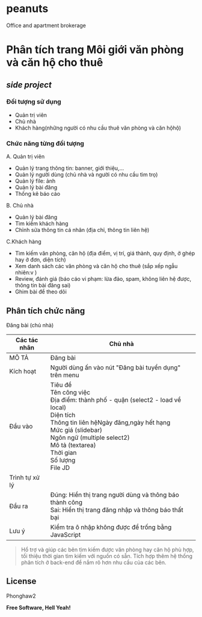 # peanuts
Office and apartment brokerage

# Phân tích trang Môi giới văn phòng và căn hộ cho thuê
## _side project_

### Đối tượng sử dụng
- Quản trị viên
- Chủ nhà
- Khách hàng(những người có nhu cầu thuê văn phòng và căn hộhộ)

### Chức năng từng đối tượng
A. Quản trị viên
- Quản lý trang thông tin: banner, giới thiệu,...
- Quản lý người dùng (chủ nhà và người có nhu cầu tìm trọ)
- Quản lý file: ảnh 
- Quản lý bài đăng 
- Thống kê báo cáo

B. Chủ nhà
- Quản lý bài đăng
- Tìm kiếm khách hàng
- Chỉnh sửa thông tin cá nhân (địa chỉ, thông tin liên hệ) 

C.Khách hàng
- Tìm kiếm văn phòng, căn hộ (địa điểm, vị trí, giá thành, quy định, ở ghép hay ở đơn,  diện tích)
- Xem danh sách các văn phòng và căn hộ cho thuê (sắp xếp ngẫu nhiên:v )
- Review,  đánh giá (báo cáo vi phạm: lừa đảo, spam, không liên hệ được, thông tin bài đăng sai)
-  Ghim bài để theo dõi

## Phân tích chức năng

Đăng bài (chủ nhà)

| Các tác nhân | Chủ nhà | 
| ------ | ------ |
| MÔ TẢ | Đăng bài |  
| Kích hoạt | Người dùng ấn vào nút "Đăng bài tuyển dụng" trên menu |  
| Đầu vào |Tiêu đề<br>Tên công việc<br>Địa điểm: thành phố - quận (select2 - load về local)<br>Diện tích<br>Thông tin liên hệNgày đăng,ngày hết hạng<br>Mức giá (slidebar)<br>Ngôn ngữ (multiple select2)<br>Mô tả (textarea)<br>Thời gian<br>Số lượng<br>File JD |    
| Trình tự xử lý | |
| Đầu ra | Đúng: Hiển thị trang người dùng và thông báo thành công<br>Sai: Hiển thị trang đăng nhập và thông báo thất bại |
| Lưu ý | Kiểm tra ô nhập không được để trống bằng JavaScript |


> Hổ trợ và giúp các bên tìm kiếm được văn phòng 
> hay căn hộ phù hợp, tối thiệu thời gian tìm kiếm 
> với nguồn có sẵn. Tích hợp thêm hệ thống phân tích 
> ở back-end để nắm rõ hơn nhu cầu của các bên.


## License

Phonghaw2

**Free Software, Hell Yeah!**
